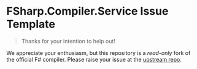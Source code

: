 # FSharp.Compiler.Service Issue Template

> Thanks for your intention to help out!

We appreciate your enthusiasm, but this repository is a *read-only* fork of the official F# compiler. Please raise your issue at the [upstream repo](https://github.com/microsoft/visualfsharp/issues/new).